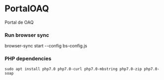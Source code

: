 # PortalOAQ
Portal de OAQ

### Run browser sync

browser-sync start --config bs-config.js

### PHP dependencies ###

```
sudo apt install php7.0 php7.0-curl php7.0-mbstring php7.0-zip php7.0-soap
```